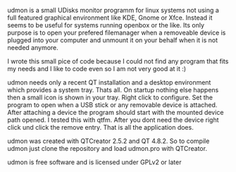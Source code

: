 udmon is a small UDisks monitor programm for linux systems not using a full
featured graphical environment like KDE, Gnome or Xfce. Instead it seems to be useful for systems
running openbox or the like. Its only purpose is to open your prefered filemanager when a
removeable device is plugged into your computer and unmount it on your behalf when it is not needed anymore.

I wrote this small pice of code because I could not find any program that fits my needs and I like
to code even so I am not very good at it :)

udmon needs only a recent QT installation and a desktop environment which provides a system tray. Thats all.
On startup nothing else happens then a small icon is shown in your tray. Right click to configure. Set the program
to open when a USB stick or any removable device is attached. After attaching a device the program should start
with the mounted device path opened. I tested this with qtfm. After you dont need the device right click und
click the remove entry. That is all the application does.

udmon was created with QTCreator 2.5.2 and QT 4.8.2. So to compile udmon just clone the repository and load
udmon.pro with QTCreator.

udmon is free software and is licensed under GPLv2 or later